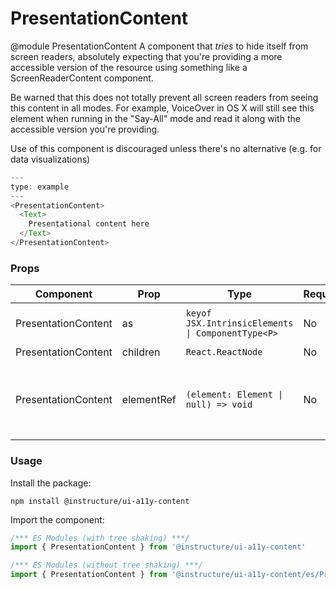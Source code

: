 # PresentationContent

@module PresentationContent
A component that _tries_ to hide itself from screen readers, absolutely
expecting that you're providing a more accessible version of the resource
using something like a ScreenReaderContent component.

Be warned that this does not totally prevent all screen readers from
seeing this content in all modes. For example, VoiceOver in OS X will
still see this element when running in the "Say-All" mode and read it
along with the accessible version you're providing.

Use of this component is discouraged unless there's no alternative
(e.g. for data visualizations)

```js
---
type: example
---
<PresentationContent>
  <Text>
    Presentational content here
  </Text>
</PresentationContent>
```


### Props

| Component | Prop | Type | Required | Default | Description |
|-----------|------|------|----------|---------|-------------|
| PresentationContent | as | `keyof JSX.IntrinsicElements \| ComponentType<P>` | No | `'span'` | the element type to render as |
| PresentationContent | children | `React.ReactNode` | No | `null` |  |
| PresentationContent | elementRef | `(element: Element \| null) => void` | No | - | provides a reference to the underlying html root element |

### Usage

Install the package:

```shell
npm install @instructure/ui-a11y-content
```

Import the component:

```javascript
/*** ES Modules (with tree shaking) ***/
import { PresentationContent } from '@instructure/ui-a11y-content'

/*** ES Modules (without tree shaking) ***/
import { PresentationContent } from '@instructure/ui-a11y-content/es/PresentationContent/index'
```

